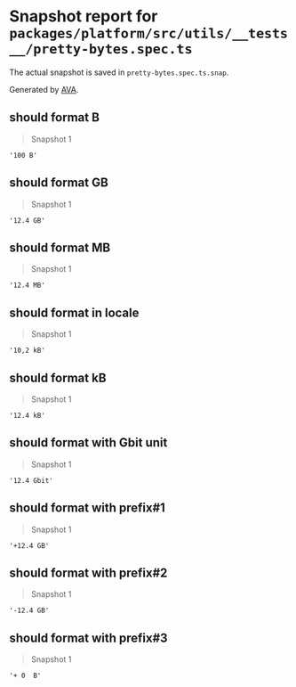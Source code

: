 # Snapshot report for `packages/platform/src/utils/__tests__/pretty-bytes.spec.ts`

The actual snapshot is saved in `pretty-bytes.spec.ts.snap`.

Generated by [AVA](https://avajs.dev).

## should format B

> Snapshot 1

    '100 B'

## should format GB

> Snapshot 1

    '12.4 GB'

## should format MB

> Snapshot 1

    '12.4 MB'

## should format in locale

> Snapshot 1

    '10,2 kB'

## should format kB

> Snapshot 1

    '12.4 kB'

## should format with Gbit unit

> Snapshot 1

    '12.4 Gbit'

## should format with prefix#1

> Snapshot 1

    '+12.4 GB'

## should format with prefix#2

> Snapshot 1

    '-12.4 GB'

## should format with prefix#3

> Snapshot 1

    '+ 0  B'
